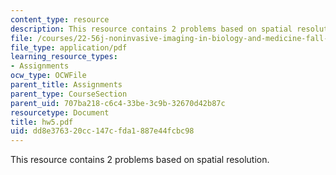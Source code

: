 ```yaml
---
content_type: resource
description: This resource contains 2 problems based on spatial resolution.
file: /courses/22-56j-noninvasive-imaging-in-biology-and-medicine-fall-2005/dd8e376320cc147cfda1887e44fcbc98_hw5.pdf
file_type: application/pdf
learning_resource_types:
- Assignments
ocw_type: OCWFile
parent_title: Assignments
parent_type: CourseSection
parent_uid: 707ba218-c6c4-33be-3c9b-32670d42b87c
resourcetype: Document
title: hw5.pdf
uid: dd8e3763-20cc-147c-fda1-887e44fcbc98
---
```

This resource contains 2 problems based on spatial resolution.

